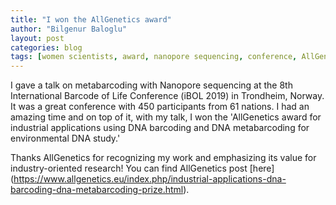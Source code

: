 ```yaml
---
title: "I won the AllGenetics award"
author: "Bilgenur Baloglu"
layout: post
categories: blog
tags: [women scientists, award, nanopore sequencing, conference, AllGenetics]
---
```


 I gave a talk on metabarcoding with Nanopore sequencing at the 8th International Barcode of Life Conference (iBOL 2019) in Trondheim, Norway.
 It was a great conference with 450 participants from 61 nations. I had an amazing time and on top of it, with my talk, 
 I won the 'AllGenetics award for industrial applications using DNA barcoding and DNA metabarcoding for environmental DNA study.'
 
 Thanks AllGenetics for recognizing my work and emphasizing its value for industry-oriented research! You can find AllGenetics post [here]
 (https://www.allgenetics.eu/index.php/industrial-applications-dna-barcoding-dna-metabarcoding-prize.html).
